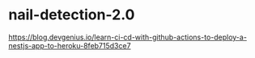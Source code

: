 # nail-detection-2.0

https://blog.devgenius.io/learn-ci-cd-with-github-actions-to-deploy-a-nestjs-app-to-heroku-8feb715d3ce7
